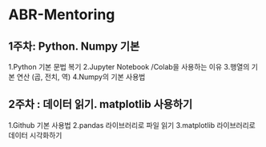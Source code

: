 # ABR-Mentoring


## 1주차: Python. Numpy 기본

1.Python 기본 문법 복기
2.Jupyter Notebook /Colab을 사용하는 이유
3.행열의 기본 연산 (곱, 전치, 역)
4.Numpy의 기본 사용법

## 2주차 : 데이터 읽기. matplotlib 사용하기

1.Github 기본 사용법
2.pandas 라이브러리로 파일 읽기
3.matplotlib 라이브러리로 데이터 시각화하기
